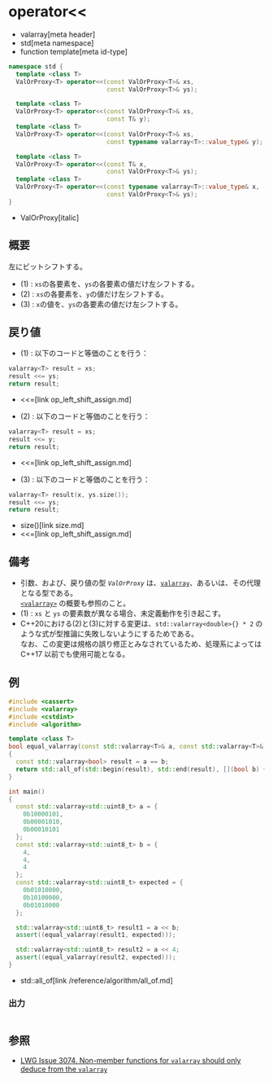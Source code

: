 # operator<<
* valarray[meta header]
* std[meta namespace]
* function template[meta id-type]

```cpp
namespace std {
  template <class T>
  ValOrProxy<T> operator<<(const ValOrProxy<T>& xs,
                           const ValOrProxy<T>& ys);                     // (1)

  template <class T>
  ValOrProxy<T> operator<<(const ValOrProxy<T>& xs,
                           const T& y);                                  // (2) C++17 まで
  template <class T>
  ValOrProxy<T> operator<<(const ValOrProxy<T>& xs,
                           const typename valarray<T>::value_type& y);   // (2) C++20 から

  template <class T>
  ValOrProxy<T> operator<<(const T& x,
                           const ValOrProxy<T>& ys);                     // (3) C++17 まで
  template <class T>
  ValOrProxy<T> operator<<(const typename valarray<T>::value_type& x,
                           const ValOrProxy<T>& ys);                     // (3) C++20 から
}
```
* ValOrProxy[italic]

## 概要
左にビットシフトする。

- (1) : `xs`の各要素を、`ys`の各要素の値だけ左シフトする。
- (2) : `xs`の各要素を、`y`の値だけ左シフトする。
- (3) : `x`の値を、`ys`の各要素の値だけ左シフトする。


## 戻り値
- (1) : 以下のコードと等価のことを行う：

```cpp
valarray<T> result = xs;
result <<= ys;
return result;
```
* <<=[link op_left_shift_assign.md]


- (2) : 以下のコードと等価のことを行う：

```cpp
valarray<T> result = xs;
result <<= y;
return result;
```
* <<=[link op_left_shift_assign.md]


- (3) : 以下のコードと等価のことを行う：

```cpp
valarray<T> result(x, ys.size());
result <<= ys;
return result;
```
* size()[link size.md]
* <<=[link op_left_shift_assign.md]


## 備考
- 引数、および、戻り値の型 *`ValOrProxy`* は、[`valarray`](../valarray.md)、あるいは、その代理となる型である。  
	[`<valarray>`](../../valarray.md) の概要も参照のこと。
- (1) : `xs` と `ys` の要素数が異なる場合、未定義動作を引き起こす。
- C++20における(2)と(3)に対する変更は、`std::valarray<double>{} * 2` のような式が型推論に失敗しないようにするためである。  
	なお、この変更は規格の誤り修正とみなされているため、処理系によっては C++17 以前でも使用可能となる。


## 例
```cpp example
#include <cassert>
#include <valarray>
#include <cstdint>
#include <algorithm>

template <class T>
bool equal_valarray(const std::valarray<T>& a, const std::valarray<T>& b)
{
  const std::valarray<bool> result = a == b;
  return std::all_of(std::begin(result), std::end(result), [](bool b) { return b; });
}

int main()
{
  const std::valarray<std::uint8_t> a = {
    0b10000101,
    0b00001010,
    0b00010101
  };
  const std::valarray<std::uint8_t> b = {
    4,
    4,
    4
  };
  const std::valarray<std::uint8_t> expected = {
    0b01010000,
    0b10100000,
    0b01010000
  };

  std::valarray<std::uint8_t> result1 = a << b;
  assert((equal_valarray(result1, expected)));

  std::valarray<std::uint8_t> result2 = a << 4;
  assert((equal_valarray(result2, expected)));
}
```
* std::all_of[link /reference/algorithm/all_of.md]

### 出力
```
```


## 参照
- [LWG Issue 3074. Non-member functions for `valarray` should only deduce from the `valarray`](https://wg21.cmeerw.net/lwg/issue3074)
